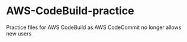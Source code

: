 # AWS-CodeBuild-practice
Practice files for AWS CodeBuild as AWS CodeCommit no longer allows new users 
